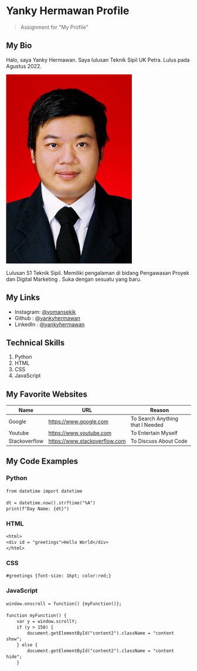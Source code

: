 # Yanky Hermawan Profile
> Assignment for "My Profile"
## My Bio
Halo, saya Yanky Hermawan. Saya lulusan Teknik Sipil UK Petra. Lulus pada Agustus 2022.

![Yanky Hermawan Photo](223086-1.jpg)

Lulusan S1 Teknik Sipil. Memiliki pengalaman di bidang Pengawasan Proyek dan Digital Marketing .
Suka dengan sesuatu yang baru.

## My Links
- Instagram: [@yomansekik](https://instagram.com/yomansekik)
- Github : [@yankyhermawan](https://github.com/yankyhermawan)
- LinkedIn : [@yankyhermawan](https://www.linkedin.com/in/yanky-hermawan-278a97227/)

## Technical Skills
1. Python
2. HTML
3. CSS
4. JavaScript

## My Favorite Websites
|Name       |URL    |Reason |
|-----------|-------|-------|
|Google|<https://www.google.com>|To Search Anything that I Needed|
|Youtube|<https://www.youtube.com>|To Entertain Myself|
|Stackoverflow|<https://www.stackoverflow.com>|To Discuss About Code|

## My Code Examples
### Python
```
from datetime import datetime

dt = datetime.now().strftime("%A")
print(f"Day Name: {dt}")
```

### HTML

```
<html>
<div id = "greetings">Hello World</div>
</html>
```

### CSS
```
#greetings {font-size: 16pt; color:red;}
```

### JavaScript
```
window.onscroll = function() {myFunction()};

function myFunction() {
    var y = window.scrollY;
    if (y > 150) {
        document.getElementById("content2").className = "content show";
    } else {
        document.getElementById("content2").className = "content hide";
    }
```